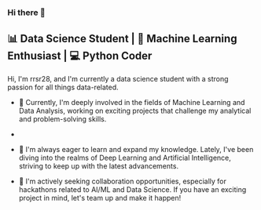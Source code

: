 ### Hi there 👋

📊 Data Science Student | 🤖 Machine Learning Enthusiast | 💻 Python Coder
----------------------------------------------------------------------------

Hi, I'm rrsr28, and I'm currently a data science student with a strong passion for all things data-related.

- 🔭 Currently, I'm deeply involved in the fields of Machine Learning and Data Analysis, working on exciting projects that challenge my analytical and problem-solving skills.
- 
- 🌱 I'm always eager to learn and expand my knowledge. Lately, I've been diving into the realms of Deep Learning and Artificial Intelligence, striving to keep up with the latest advancements.
 
- 👯 I'm actively seeking collaboration opportunities, especially for hackathons related to AI/ML and Data Science. If you have an exciting project in mind, let's team up and make it happen!
